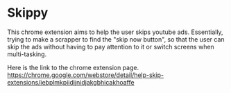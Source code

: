 # Skippy
This chrome extension aims to help the user skips youtube ads. 
Essentially, trying to make a scrapper to find the "skip now button", so that the user can skip the ads
without having to pay attention to it or switch screens when multi-tasking. 

Here is the link to the chrome extension page.
https://chrome.google.com/webstore/detail/help-skip-extensions/iebplmkpiidjjnidjakgbhicakhoaffe
